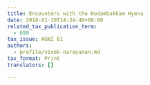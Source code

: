 ```yaml
---
title: Encounters with the Kodambakkam Hyena
date: 2018-01-30T14:34:40+00:00
related_tax_publication_term:
  - 699
tax_issue: AGNI 61
authors:
  - profile/vivek-narayanan.md
tax_format: Print
translators: []

---
```

